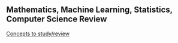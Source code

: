 ## Mathematics, Machine Learning, Statistics, Computer Science Review

[Concepts to study/review](topics.md)
